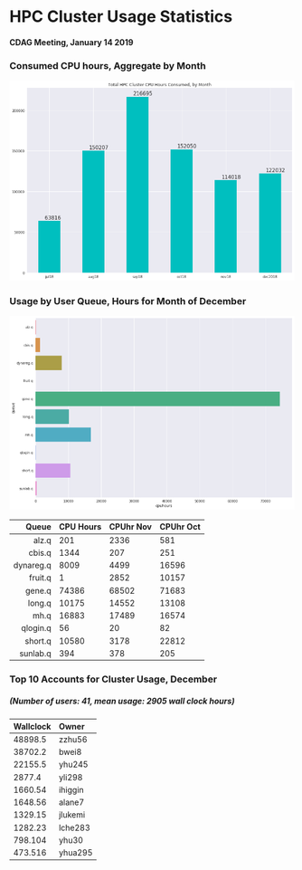 # HPC Cluster Usage Statistics
####  CDAG Meeting, January 14 2019

### Consumed CPU hours, Aggregate by Month
<img src="Images/HPC_Cluster_Usage_Barchart_201812.png">


### Usage by User Queue, Hours for Month of December

<img src="Images/HPC_Cluster_queue_usage_201812.png">


Queue | CPU Hours | CPUhr Nov | CPUhr Oct
---------:|:-----------|:------------|:------------
alz.q|201|2336|581
cbis.q|1344|207|251
dynareg.q|8009|4499|16596
fruit.q|1|2852|10157
gene.q|74386|68502|71683
long.q|10175|14552|13108
mh.q|16883|17489|16574
qlogin.q|56|20|82
short.q|10580|3178|22812
sunlab.q|394|378|205


### Top 10 Accounts for Cluster Usage, December
##### (Number of users: 41, mean usage: 2905 wall clock hours)

Wallclock | Owner
:--------|:--------
48898.5|zzhu56
38702.2|bwei8
22155.5|yhu245
2877.4|yli298
1660.54|ihiggin
1648.56|alane7
1329.15|jlukemi
1282.23|lche283
798.104|yhu30
473.516|yhua295

